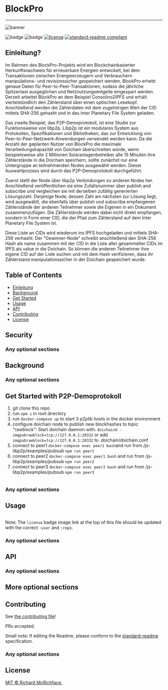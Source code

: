 # BlockPro
---

![banner]()

![badge]()
![badge]()
[![license](https://img.shields.io/github/license/:user/:repo.svg)](LICENSE)
[![standard-readme compliant](https://img.shields.io/badge/readme%20style-standard-brightgreen.svg?style=flat-square)](https://github.com/RichardLitt/standard-readme)

Einleitung?
---
Im Rahmen des BlockPro-Projekts wird ein Blockchainbasierter Herkunftsnachweis für erneuerbare Energien entwickelt, bei dem Transaktionen zwischen Energieerzeugern und Verbrauchern manipulations- und revisionssicher gespeichert werden. BlockPro erhebt genaue Daten für Peer-to-Peer-Transaktionen, sodass die jährliche Spitzenlast ausgeglichen und Netznutzungsentgelte eingespart werden. Derzeit arbeitet BlockPro an dem Beispiel Consolino2IPFS und erhält viertelstündlich den Zählerstand über einen optischen Lesekopf. Anschließend werden die Zählerdaten mit dem zugehörigen Wert der CID mittels SHA-256 gehasht und in das Inter Planetary File System geladen.

Das zweite Beispiel, das P2P-Demoprotokoll, ist eine Studie zur Funktionsweise von libp2p. Libp2p ist ein modulares System aus Protokollen, Spezifikationen und Bibliotheken, das zur Entwicklung von Peer-to-Peer-Netzwerk-Anwendungen verwendet werden kann. Da die Anzahl der geplanten Nutzer von BlockPro die maximale Verarbeitungskapazität von Doichain überschreiten würde, wenn beispielsweise alle 2 Millionen Solaranlagenbetreiber alle 15 Minuten ihre Zählerstände in die Doichain speichern, sollte zunächst nur eine Untergruppe an teilnehmenden Nodes ausgewählt werden. Dieser Auswahlprozess wird durch das P2P-Demoprotokoll durchgeführt. 

Zuerst stellt der Node über libp2p Verbindungen zu anderen Nodes her. Anschließend veröffentlichen sie eine Zufallsnummer über publish and subscribe und vergleichen sie mit derselben zufällig generierten Lösungszahl. Derjenige Node, dessen Zahl am nächsten zur Lösung liegt, wird ausgewählt, die ebenfalls über publish und subscribe empfangenen Zählerstände der anderen Teilnehmer sowie die Eigenen in ein Dokument zusammenzufügen. Die Zählerstände werden dabei nicht direkt empfangen, sondern in Form einer CID, die der Pfad zum Zählerstand auf dem Inter Planetary File System ist. 

Diese Liste an CIDs wird wiederum ins IPFS hochgeladen und mittels SHA-256 verhasht. Der "Gewinner-Node" schreibt anschließend den SHA-256 Hash als name zusammen mit der CID in die Liste aller gesammelter CIDs im IPFS als value in die Doichain. So können die anderen Teilnehmer ihre eigene CID auf der Liste suchen und mit dem Hash verifizieren, dass ihr Zählerstand manipulationssicher in der Doichain gespeichert wurde.


## Table of Contents

- [Einleitung](#Einleitung)
- [Background](#background)
- [Get Started](#GetStarted)
- [Usage](#usage)
- [API](#api)
- [Contributing](#contributing)
- [License](#license)

## Security

### Any optional sections

## Background

### Any optional sections

## Get Started with P2P-Demoprotokoll

1. git clone this repo 
2. run ```npm i``` in root directory
3. run ```docker-compose up``` to start 3 p2plib hosts in the docker environment
4. configure doichain node to publish new blockhashes to topic "rawblock": Start doichain daemon with: ```doichaind -zmqpubrawblock=tcp://127.0.0.1:28332```
or add ```zmqpubrawblock=tcp://127.0.0.1:28332``` to .doichain/doichain.conf
5. connect to peer1 ```docker-compose exec peer1 bash```and run from /js-libp2p/examples/pubsub ```npm run peer1```
6. connect to peer2 ```docker-compose exec peer1 bash``` and run from /js-libp2p/examples/pubsub ```npm run peer2```
7. connect to peer3 ```docker-compose exec peer3 bash``` and run from /js-libp2p/examples/pubsub ```npm run peer3```


```
```

### Any optional sections

## Usage

```
```

Note: The `license` badge image link at the top of this file should be updated with the correct `:user` and `:repo`.

### Any optional sections

## API

### Any optional sections

## More optional sections

## Contributing

See [the contributing file](CONTRIBUTING.md)!

PRs accepted.

Small note: If editing the Readme, please conform to the [standard-readme](https://github.com/RichardLitt/standard-readme) specification.

### Any optional sections

## License

[MIT © Richard McRichface.](../LICENSE)

